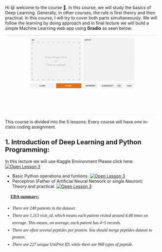 
Hi 😃 welcome to the course 👻.
In this course, we will study the basics of Deep Learning. Generally, in other courses, the rule is first theory and then practical. In this course, I will try to cover both parts simultaneously. We will follow the learning by doing approach and in final lecture we will build a simple Machine Learning web app using **Gradio** as seen below. 

<img align="center" src="ezgif.com-gif-maker%20(1).gif" width="500" />


This course is divided into the 5 lessons: Every course will have one in-class coding assignment.  

## 1. Introduction of Deep Learning and Python Programming:

In this lecture we will use Kaggle Environment Please click here: [![Open Lesson 3](https://img.shields.io/badge/Kaggle-20BEFF.svg?style=for-the-badge&logo=Kaggle&logoColor=white)](https://www.kaggle.com/)
- Basic Python operations and funtions. [![Open Lesson 3](https://img.shields.io/badge/Kaggle-20BEFF.svg?style=for-the-badge&logo=Kaggle&logoColor=white)](https://www.kaggle.com/code/sumpandey/basic-python-operations/notebook)
- Perceptron (Father of Artificial Neural Network or single Neuron): Theory and practical. [![Open Lesson 3](https://img.shields.io/badge/Kaggle-20BEFF.svg?style=for-the-badge&logo=Kaggle&logoColor=white)]()
 
<div class="alert alert-block alert-success" style="font-size:14px; font-family:verdana; line-height: 1.7em;">
    📌 &nbsp;<b><u>EDA summary:</u></b><br>
    
* <i> There are 248 patients in the dataset.</i><br>
* <i> There are 1,113 visit_id, which means each patient visited around 4.48 times on average. This means, on average, each patient has 4~5 records.</i><br>
* <i> There are often several peptides per protein. You should merge peptides dataset to protien.</i><br>
* <i> There are 227 unique UniProt ID, while there are 968 types of peptide. </i><br>    
    
</div>
